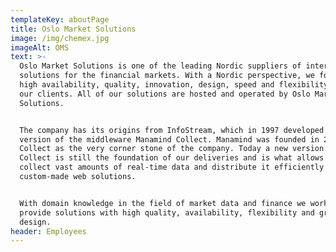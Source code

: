 ```yaml
---
templateKey: aboutPage
title: Oslo Market Solutions
image: /img/chemex.jpg
imageAlt: OMS
text: >-
  Oslo Market Solutions is one of the leading Nordic suppliers of internet-based
  solutions for the financial markets. With a Nordic perspective, we focus on
  high availability, quality, innovation, design, speed and flexibility towards
  our clients. All of our solutions are hosted and operated by Oslo Market
  Solutions.


  The company has its origins from InfoStream, which in 1997 developed the first
  version of the middleware Manamind Collect. Manamind was founded in 2001, with
  Collect as the very corner stone of the company. Today a new version of
  Collect is still the foundation of our deliveries and is what allows us to
  collect vast amounts of real-time data and distribute it efficiently to our
  custom-made web solutions.


  With domain knowledge in the field of market data and finance we work hard to
  provide solutions with high quality, availability, flexibility and great
  design.
header: Employees
---
```


